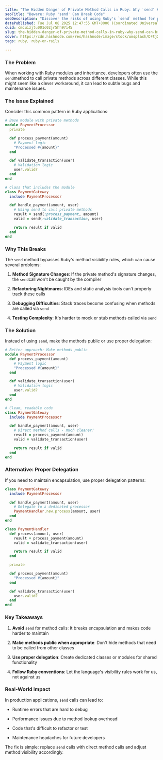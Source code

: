 ```yaml
---
title: "The Hidden Danger of Private Method Calls in Ruby: Why 'send' Can Break Your Code"
seoTitle: "Beware: Ruby 'send' Can Break Code"
seoDescription: "Discover the risks of using Ruby's `send` method for private calls and learn effective alternatives for safer, maintainable code"
datePublished: Tue Jul 08 2025 12:47:55 GMT+0000 (Coordinated Universal Time)
cuid: cmcuizjtu001o02jr5hh97i45
slug: the-hidden-danger-of-private-method-calls-in-ruby-why-send-can-break-your-code
cover: https://cdn.hashnode.com/res/hashnode/image/stock/unsplash/DFtjXYd5Pto/upload/5f1c2ffae150ceb47296106d6e2cc708.jpeg
tags: ruby, ruby-on-rails

---
```


### **The Problem**

When working with Ruby modules and inheritance, developers often use the `send`method to call private methods across different classes. While this might seem like a clever workaround, it can lead to subtle bugs and maintenance issues.

### **The Issue Explained**

Consider this common pattern in Ruby applications:

```ruby
# Base module with private methods
module PaymentProcessor
  private

  def process_payment(amount)
    # Payment logic
    "Processed #{amount}"
  end

  def validate_transaction(user)
    # Validation logic
    user.valid?
  end
end

# Class that includes the module
class PaymentGateway
  include PaymentProcessor

  def handle_payment(amount, user)
    # Using send to call private methods
    result = send(:process_payment, amount)
    valid = send(:validate_transaction, user)

    return result if valid
  end
end
```

### **Why This Breaks**

The `send` method bypasses Ruby's method visibility rules, which can cause several problems:

1. **Method Signature Changes**: If the private method's signature changes, the `send`call won't be caught by the compiler
    
2. **Refactoring Nightmares**: IDEs and static analysis tools can't properly track these calls
    
3. **Debugging Difficulties**: Stack traces become confusing when methods are called via `send`
    
4. **Testing Complexity**: It's harder to mock or stub methods called via `send`
    

### The Solution

Instead of using `send`, make the methods public or use proper delegation:

```ruby
# Better approach: Make methods public
module PaymentProcessor
  def process_payment(amount)
    # Payment logic
    "Processed #{amount}"
  end

  def validate_transaction(user)
    # Validation logic
    user.valid?
  end
end

# Clean, readable code
class PaymentGateway
  include PaymentProcessor

  def handle_payment(amount, user)
    # Direct method calls - much cleaner!
    result = process_payment(amount)
    valid = validate_transaction(user)

    return result if valid
  end
end
```

### **Alternative: Proper Delegation**

If you need to maintain encapsulation, use proper delegation patterns:

```ruby
class PaymentGateway
  include PaymentProcessor

  def handle_payment(amount, user)
    # Delegate to a dedicated processor
    PaymentHandler.new.process(amount, user)
  end
end

class PaymentHandler
  def process(amount, user)
    result = process_payment(amount)
    valid = validate_transaction(user)

    return result if valid
  end

  private

  def process_payment(amount)
    "Processed #{amount}"
  end

  def validate_transaction(user)
    user.valid?
  end
end
```

### **Key Takeaways**

1. **Avoid** `send` for method calls: It breaks encapsulation and makes code harder to maintain
    
2. **Make methods public when appropriate**: Don't hide methods that need to be called from other classes
    
3. **Use proper delegation**: Create dedicated classes or modules for shared functionality
    
4. **Follow Ruby conventions**: Let the language's visibility rules work for us, not against us
    

### **Real-World Impact**

In production applications, `send` calls can lead to:

* Runtime errors that are hard to debug
    
* Performance issues due to method lookup overhead
    
* Code that's difficult to refactor or test
    
* Maintenance headaches for future developers
    

The fix is simple: replace `send` calls with direct method calls and adjust method visibility accordingly.